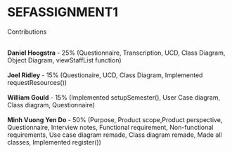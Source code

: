 # SEFASSIGNMENT1

Contributions <br><br>

<b>Daniel Hoogstra</b> - 25% (Questionnaire, Transcription, UCD, Class Diagram, Object Diagram, viewStaffList function)<br><br>
<b>Joel Ridley</b> - 15% (Questionaire, UCD, Class Diagram, Implemented requestResources())<br><br>
<b>William Gould</b> - 15% (Implemented setupSemester(), User Case diagram, Class diagram, Questionnaire)<br><br>
<b>Minh Vuong Yen Do</b> -  50% (Purpose, Product scope,Product perspective, Questionnaire, Interview notes, Functional requirement, Non-functional requirements, Use case diagram remade, Class diagram remade, Made all classes, Implemented register())
